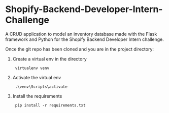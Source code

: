 # Shopify-Backend-Developer-Intern-Challenge
A CRUD application to model an inventory database made with the Flask framework and Python for the Shopify Backend Developer Intern challenge.

Once the git repo has been cloned and you are in the project directory: 

1. Create a virtual env in the directory 

        virtualenv venv

2. Activate the virtual env 

        .\venv\Scripts\activate

3. Install the requirements 

        pip install -r requirements.txt 

